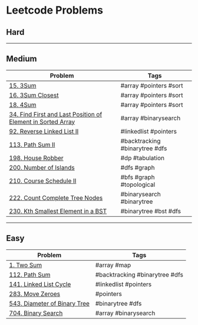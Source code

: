 # Leetcode Problems

## Hard

---

## Medium

| Problem                                                           | Tags                           |
| ----------------------------------------------------------------- | ------------------------------ |
| [15. 3Sum][15]                                                    | #array #pointers #sort         |
| [16. 3Sum Closest][16]                                            | #array #pointers #sort         |
| [18. 4Sum][18]                                                    | #array #pointers #sort         |
| [34. Find First and Last Position of Element in Sorted Array][34] | #array #binarysearch           |
| [92. Reverse Linked List II][92]                                  | #linkedlist #pointers          |
| [113. Path Sum II][113]                                           | #backtracking #binarytree #dfs |
| [198. House Robber][198]                                          | #dp #tabulation                |
| [200. Number of Islands][200]                                     | #dfs #graph                    |
| [210. Course Schedule II][210]                                    | #bfs #graph #topological       |
| [222. Count Complete Tree Nodes][222]                             | #binarysearch #binarytree      |
| [230. Kth Smallest Element in a BST][230]                         | #binarytree #bst #dfs          |

---

## Easy

| Problem                             | Tags                           |
| ----------------------------------- | ------------------------------ |
| [1. Two Sum][1]                     | #array #map                    |
| [112. Path Sum][112]                | #backtracking #binarytree #dfs |
| [141. Linked List Cycle][141]       | #linkedlist #pointers          |
| [283. Move Zeroes][283]             | #pointers                      |
| [543. Diameter of Binary Tree][543] | #binarytree #dfs               |
| [704. Binary Search][704]           | #array #binarysearch           |

[1]: https://github.com/mkellydevv/data-structures-and-algorithms/blob/master/leetcode/easy/1.js
[15]: https://github.com/mkellydevv/data-structures-and-algorithms/blob/master/leetcode/medium/15.js
[16]: https://github.com/mkellydevv/data-structures-and-algorithms/blob/master/leetcode/medium/16.js
[18]: https://github.com/mkellydevv/data-structures-and-algorithms/blob/master/leetcode/medium/18.js
[34]: https://github.com/mkellydevv/data-structures-and-algorithms/blob/master/leetcode/medium/18.js
[92]: https://github.com/mkellydevv/data-structures-and-algorithms/blob/master/leetcode/medium/34.js
[112]: https://github.com/mkellydevv/data-structures-and-algorithms/blob/master/leetcode/easy/112.js
[113]: https://github.com/mkellydevv/data-structures-and-algorithms/blob/master/leetcode/medium/113.js
[141]: https://github.com/mkellydevv/data-structures-and-algorithms/blob/master/leetcode/easy/141.js
[283]: https://github.com/mkellydevv/data-structures-and-algorithms/blob/master/leetcode/easy/283.js
[198]: https://github.com/mkellydevv/data-structures-and-algorithms/blob/master/leetcode/medium/198.js
[200]: https://github.com/mkellydevv/data-structures-and-algorithms/blob/master/leetcode/medium/200.js
[210]: https://github.com/mkellydevv/data-structures-and-algorithms/blob/master/leetcode/medium/210.js
[222]: https://github.com/mkellydevv/data-structures-and-algorithms/blob/master/leetcode/medium/222.js
[230]: https://github.com/mkellydevv/data-structures-and-algorithms/blob/master/leetcode/medium/230.js
[543]: https://github.com/mkellydevv/data-structures-and-algorithms/blob/master/leetcode/easy/543.js
[704]: https://github.com/mkellydevv/data-structures-and-algorithms/blob/master/leetcode/easy/704.js
